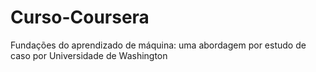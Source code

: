 # Curso-Coursera
Fundações do aprendizado de máquina: uma abordagem por estudo de caso por Universidade de Washington
